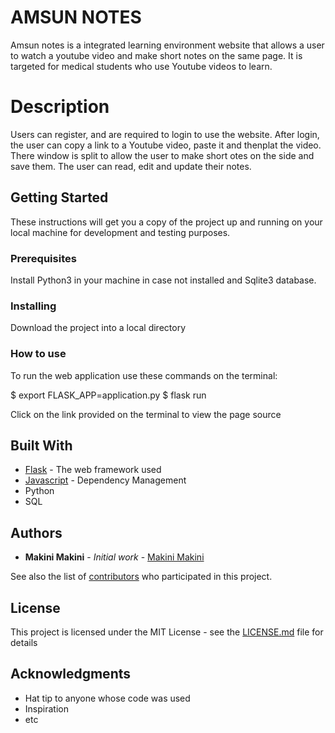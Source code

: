 # AMSUN NOTES

Amsun notes is a integrated learning environment website that allows a user to watch a youtube video and make short notes on the same page. It is targeted for medical students who use Youtube videos to learn. 

# Description
Users can register, and are required to login to use the website. After login, the user can copy a link to a Youtube video, paste it and thenplat the video. There window is split to allow the user to make short otes on the side and save them. The user can read, edit and update their notes. 

## Getting Started

These instructions will get you a copy of the project up and running on your local machine for development and testing purposes. 

### Prerequisites

Install Python3 in your machine in case not installed and Sqlite3 database. 

### Installing

Download the project into a local directory

### How to use
To run the web application use these commands on the terminal:

$ export FLASK_APP=application.py
$ flask run

Click on the link provided on the terminal to view the page source

## Built With

* [Flask](https://flask.palletsprojects.com/en/1.1.x/) - The web framework used
* [Javascript](https://www.javascript.com) - Dependency Management
* Python
* SQL
 

## Authors

* **Makini Makini** - *Initial work* - [Makini Makini](https://github.com/makinimakini)

See also the list of [contributors](https://github.com/your/project/contributors) who participated in this project.

## License

This project is licensed under the MIT License - see the [LICENSE.md](LICENSE.md) file for details

## Acknowledgments

* Hat tip to anyone whose code was used
* Inspiration
* etc
